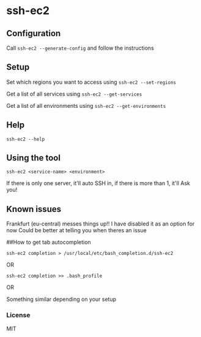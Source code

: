 # ssh-ec2

## Configuration

Call `ssh-ec2 --generate-config` and follow the instructions

## Setup

Set which regions you want to access using `ssh-ec2 --set-regions`

Get a list of all services using `ssh-ec2 --get-services`

Get a list of all environments using `ssh-ec2 --get-environments`

## Help

`ssh-ec2 --help`

## Using the tool

`ssh-ec2 <service-name> <environment>`

If there is only one server, it'll auto SSH in, if there is more than 1, it'll Ask you!

## Known issues

Frankfurt (eu-central) messes things up!! I have disabled it as an option for now
Could be better at telling you when theres an issue

##How to get tab autocompletion

```
ssh-ec2 completion > /usr/local/etc/bash_completion.d/ssh-ec2
```

OR

```
ssh-ec2 completion >> .bash_profile
```

OR

Something similar depending on your setup

### License

MIT
